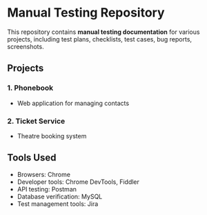 # Manual Testing Repository

This repository contains **manual testing documentation** for various projects, including test plans, checklists, test cases, bug reports, screenshots.

## Projects

### 1. Phonebook
- Web application for managing contacts

### 2. Ticket Service
- Theatre booking system

## Tools Used
- Browsers: Chrome
- Developer tools: Chrome DevTools, Fiddler
- API testing: Postman
- Database verification: MySQL
- Test management tools: Jira
